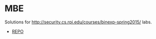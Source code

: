 # MBE
Solutions for http://security.cs.rpi.edu/courses/binexp-spring2015/ labs.
* [REPO](https://github.com/RPISEC/MBE/tree/master/src)
